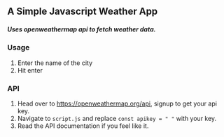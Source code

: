 ## A Simple Javascript Weather App
##### Uses openweathermap api to fetch weather data.

### Usage
1. Enter the name of the city 
2. Hit enter

### API

1. Head over to https://openweathermap.org/api, signup to get your api key.
2. Navigate to `script.js` and replace `const apikey = " "` with your key.
3. Read the API documentation if you feel like it. 

